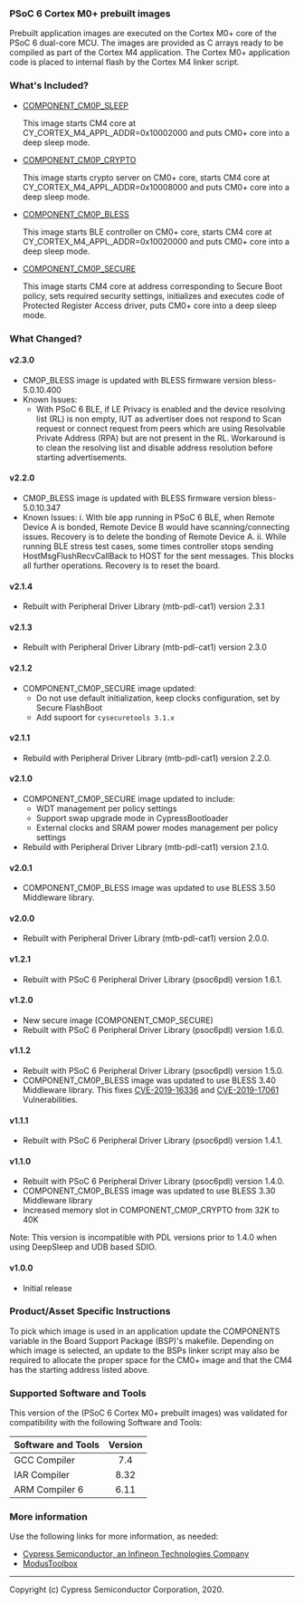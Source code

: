 ### PSoC 6 Cortex M0+ prebuilt images
Prebuilt application images are executed on the Cortex M0+ core of the PSoC 6 dual-core MCU. The images are provided as C arrays ready to be compiled as part of the Cortex M4 application. The Cortex M0+ application code is placed to internal flash by the Cortex M4 linker script.

### What's Included?
* [COMPONENT_CM0P_SLEEP](./COMPONENT_CM0P_SLEEP/README.md)

    This image starts CM4 core at CY_CORTEX_M4_APPL_ADDR=0x10002000
    and puts CM0+ core into a deep sleep mode.

* [COMPONENT_CM0P_CRYPTO](./COMPONENT_CM0P_CRYPTO/README.md)

    This image starts crypto server on CM0+ core,
    starts CM4 core at CY_CORTEX_M4_APPL_ADDR=0x10008000
    and puts CM0+ core into a deep sleep mode.

* [COMPONENT_CM0P_BLESS](./COMPONENT_CM0P_BLESS/README.md)

    This image starts BLE controller on CM0+ core,
    starts CM4 core at CY_CORTEX_M4_APPL_ADDR=0x10020000
    and puts CM0+ core into a deep sleep mode.

* [COMPONENT_CM0P_SECURE](./COMPONENT_CM0P_SECURE/README.md)

    This image starts CM4 core at address corresponding
    to Secure Boot policy, sets required security settings,
    initializes and executes code of Protected Register Access
    driver, puts CM0+ core into a deep sleep mode.

### What Changed?

#### v2.3.0
* CM0P_BLESS image is updated with BLESS firmware version bless-5.0.10.400
* Known Issues:
   *   With PSoC 6 BLE, if LE Privacy is enabled and the device resolving list (RL) is non empty, IUT as advertiser does not respond to Scan request or connect request from peers which are using Resolvable Private Address (RPA) but are not present in the RL.
       Workaround is to clean the resolving list and disable address resolution before starting advertisements.

#### v2.2.0
* CM0P_BLESS image is updated with BLESS firmware version bless-5.0.10.347
* Known Issues:
   i.  With ble app running in PSoC 6 BLE, when Remote Device A is bonded, Remote Device B would have scanning/connecting issues.
       Recovery is to delete the bonding of Remote Device A.
   ii. While running BLE stress test cases, some times controller stops sending HostMsgFlushRecvCallBack to HOST for the sent messages. This blocks all further operations.
       Recovery is to reset the board.

#### v2.1.4
* Rebuilt with Peripheral Driver Library (mtb-pdl-cat1) version 2.3.1

#### v2.1.3
* Rebuilt with Peripheral Driver Library (mtb-pdl-cat1) version 2.3.0

#### v2.1.2
* COMPONENT_CM0P_SECURE image updated:
  * Do not use default initialization, keep clocks configuration, set by Secure FlashBoot
  * Add supoort for `cysecuretools 3.1.x`
#### v2.1.1
* Rebuild with Peripheral Driver Library (mtb-pdl-cat1) version 2.2.0.
#### v2.1.0
* COMPONENT_CM0P_SECURE image updated to include:
  * WDT management per policy settings
  * Support swap upgrade mode in CypressBootloader
  * External clocks and SRAM power modes management per policy settings
* Rebuild with Peripheral Driver Library (mtb-pdl-cat1) version 2.1.0.
#### v2.0.1
* COMPONENT_CM0P_BLESS image was updated to use BLESS 3.50 Middleware library.
#### v2.0.0
* Rebuilt with Peripheral Driver Library (mtb-pdl-cat1) version 2.0.0.
#### v1.2.1
* Rebuilt with PSoC 6 Peripheral Driver Library (psoc6pdl) version 1.6.1.
#### v1.2.0
* New secure image (COMPONENT_CM0P_SECURE)
* Rebuilt with PSoC 6 Peripheral Driver Library (psoc6pdl) version 1.6.0.
#### v1.1.2
* Rebuilt with PSoC 6 Peripheral Driver Library (psoc6pdl) version 1.5.0.
* COMPONENT_CM0P_BLESS image was updated to use BLESS 3.40 Middleware library. This fixes [CVE-2019-16336](https://cve.mitre.org/cgi-bin/cvename.cgi?name=CVE-2019-16336) and [CVE-2019-17061](https://cve.mitre.org/cgi-bin/cvename.cgi?name=CVE-2019-17061) Vulnerabilities.
#### v1.1.1
* Rebuilt with PSoC 6 Peripheral Driver Library (psoc6pdl) version 1.4.1.
#### v1.1.0
* Rebuilt with PSoC 6 Peripheral Driver Library (psoc6pdl) version 1.4.0.
* COMPONENT_CM0P_BLESS image was updated to use BLESS 3.30 Middleware library
* Increased memory slot in COMPONENT_CM0P_CRYPTO from 32K to 40K

Note: This version is incompatible with PDL versions prior to 1.4.0 when using DeepSleep and UDB based SDIO.
#### v1.0.0
* Initial release

### Product/Asset Specific Instructions
To pick which image is used in an application update the COMPONENTS variable in the Board Support Package (BSP)'s makefile. Depending on which image is selected, an update to the BSPs linker script may also be required to allocate the proper space for the CM0+ image and that the CM4 has the starting address listed above.

### Supported Software and Tools
This version of the (PSoC 6 Cortex M0+ prebuilt images) was validated for compatibility with the following Software and Tools:

| Software and Tools                        | Version |
| :---                                      | :----:  |
| GCC Compiler                              | 7.4     |
| IAR Compiler                              | 8.32    |
| ARM Compiler 6                            | 6.11    |

### More information
Use the following links for more information, as needed:
* [Cypress Semiconductor, an Infineon Technologies Company](http://www.cypress.com)
* [ModusToolbox](https://www.cypress.com/products/modustoolbox-software-environment)

---
Copyright (c) Cypress Semiconductor Corporation, 2020.
